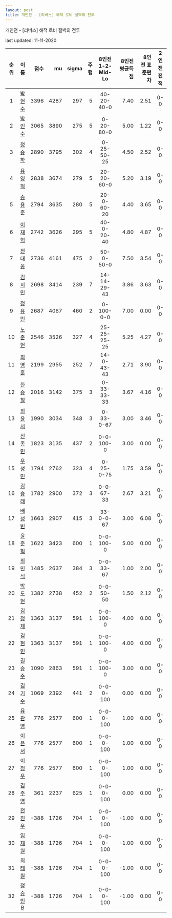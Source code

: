 ```yaml
---
layout: post
title: 개인전 - [리버스] 해적 로비 절벽의 전투
---
```



개인전 - [리버스] 해적 로비 절벽의 전투


last updated: 11-11-2020

| 순위 | 이름 | 점수 | mu | sigma | 주행 | 8인전 1-2-Mid-Lo | 8인전 평균득점 | 8인전 표준편차 | 2인전 전적 |
|:---:|:---:|---:|---:|---:|---:|:---:|---:|---:|:---:|
| 1 | [박현수](../bakhyeonsu) | 3396 | 4287 | 297 | 5 | 40-20-40-0 | 7.40 | 2.51 | 0-0 |
| 2 | [박인수](../bakinsu) | 3065 | 3890 | 275 | 5 | 0-20-80-0 | 5.00 | 1.22 | 0-0 |
| 3 | [정승하](../jeongseungha) | 2890 | 3795 | 302 | 4 | 0-25-50-25 | 4.50 | 2.52 | 0-0 |
| 4 | [유영혁](../yuyeonghyeok) | 2838 | 3674 | 279 | 5 | 20-20-60-0 | 5.20 | 3.19 | 0-0 |
| 5 | [송용준](../songyongjun) | 2794 | 3635 | 280 | 5 | 20-0-60-20 | 4.40 | 3.65 | 0-0 |
| 6 | [이재혁](../ijaehyeok) | 2742 | 3626 | 295 | 5 | 40-0-20-40 | 4.80 | 4.87 | 0-0 |
| 7 | [전대웅](../jeondaewoong) | 2736 | 4161 | 475 | 2 | 50-0-50-0 | 7.50 | 3.54 | 0-0 |
| 8 | [김지민](../gimjimin) | 2698 | 3414 | 239 | 7 | 14-14-29-43 | 3.86 | 3.63 | 0-0 |
| 9 | [정유민](../jeongyumin) | 2687 | 4067 | 460 | 2 | 0-100-0-0 | 7.00 | 0.00 | 0-0 |
| 10 | [노준현](../nojunhyeon) | 2546 | 3526 | 327 | 4 | 25-25-25-25 | 5.25 | 4.27 | 0-0 |
| 11 | [최영훈](../choiyeonghun) | 2199 | 2955 | 252 | 7 | 14-0-43-43 | 2.71 | 3.90 | 0-0 |
| 12 | [한승철](../hanseungcheol) | 2016 | 3142 | 375 | 3 | 0-33-33-33 | 3.67 | 4.16 | 0-0 |
| 13 | [최윤서](../choiyunseo) | 1990 | 3034 | 348 | 3 | 0-33-0-67 | 3.00 | 3.46 | 0-0 |
| 14 | [신종민](../shinjongmin) | 1823 | 3135 | 437 | 2 | 0-0-100-0 | 3.00 | 0.00 | 0-0 |
| 15 | [우성민](../useongmin) | 1794 | 2762 | 323 | 4 | 0-25-0-75 | 1.75 | 3.59 | 0-0 |
| 16 | [김승래](../gimseungrae) | 1782 | 2900 | 372 | 3 | 0-0-67-33 | 2.67 | 3.21 | 0-0 |
| 17 | [배성빈](../baeseongbin) | 1663 | 2907 | 415 | 3 | 33-0-0-67 | 3.00 | 6.08 | 0-0 |
| 18 | [윤준혁](../yunjunhyeok) | 1622 | 3423 | 600 | 1 | 0-0-100-0 | 5.00 | 0.00 | 0-0 |
| 19 | [최민석](../choiminseok) | 1485 | 2637 | 384 | 3 | 0-0-33-67 | 1.00 | 2.00 | 0-0 |
| 20 | [박도현](../bakdohyeon) | 1382 | 2738 | 452 | 2 | 0-0-50-50 | 1.50 | 2.12 | 0-0 |
| 21 | [김정제](../gimjeongje) | 1363 | 3137 | 591 | 1 | 0-0-100-0 | 4.00 | 0.00 | 0-0 |
| 22 | [김현민](../gimhyunmin) | 1363 | 3137 | 591 | 1 | 0-0-100-0 | 4.00 | 0.00 | 0-0 |
| 23 | [권승주](../glamint) | 1090 | 2863 | 591 | 1 | 0-0-100-0 | 3.00 | 0.00 | 0-0 |
| 24 | [김기수](../gimgisu) | 1069 | 2392 | 441 | 2 | 0-0-0-100 | 0.00 | 0.00 | 0-0 |
| 25 | [유관영](../yugwanyeong) | 776 | 2577 | 600 | 1 | 0-0-0-100 | 1.00 | 0.00 | 0-0 |
| 26 | [이은서](../ieunseo) | 776 | 2577 | 600 | 1 | 0-0-0-100 | 1.00 | 0.00 | 0-0 |
| 27 | [이정우](../ijeongu) | 776 | 2577 | 600 | 1 | 0-0-0-100 | 1.00 | 0.00 | 0-0 |
| 28 | [김주영](../gimjuyeong) | 361 | 2237 | 625 | 1 | 0-0-0-100 | 0.00 | 0.00 | 0-0 |
| 29 | [전진우](../jeonjinwoo) | -388 | 1726 | 704 | 1 | 0-0-0-100 | -1.00 | 0.00 | 0-0 |
| 30 | [임재원](../imjaewon) | -388 | 1726 | 704 | 1 | 0-0-0-100 | -1.00 | 0.00 | 0-0 |
| 31 | [최태원](../choitaiwon) | -388 | 1726 | 704 | 1 | 0-0-0-100 | -1.00 | 0.00 | 0-0 |
| 32 | [정승민B](../jeongseungminb) | -388 | 1726 | 704 | 1 | 0-0-0-100 | -1.00 | 0.00 | 0-0 |
